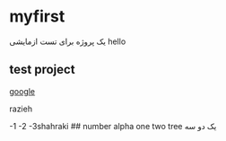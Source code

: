 # myfirst
یک پروژه برای تست ازمایشی
hello
## test project
[google](https://www.google.com)
<p>razieh</p>
-1
-2
-3shahraki
## number alpha
one
two
tree
یک
دو
سه

